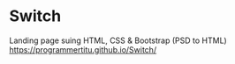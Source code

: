 # Switch
Landing page suing HTML, CSS &amp; Bootstrap (PSD to HTML)
https://programmertitu.github.io/Switch/

